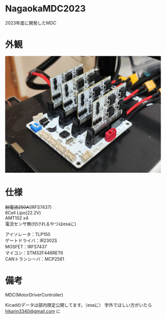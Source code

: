# NagaokaMDC2023
2023年度に開発したMDC

# 外観

<img src="image\MDC.jpg" width="800">

# 仕様
~~耐電流250A~~(IRFS7437)<br>
6Cell Lipo(22.2V)<br>
AMT102 x4<br>
電流センサ無(付けれるやつはesaに)

アイソレータ：TLP150<br>
ゲートドライバ：IR2302S<br>
MOSFET：IRFS7437<br>
マイコン：STM32F446RET6<br>
CANトランシーバ：MCP2561

# 備考
MDC(MotorDriverController)

Kicadのデータは部内限定公開してます。（esaに）
学外でほしい方がいたら hikarin3340@gmail.com に
